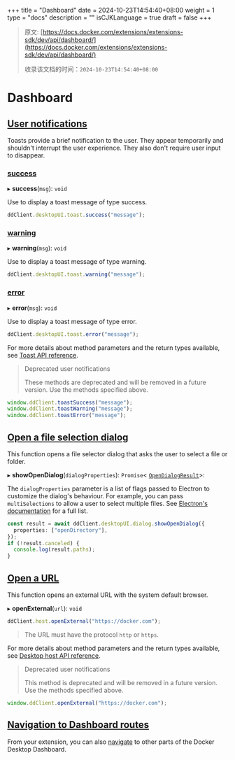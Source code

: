 +++
title = "Dashboard"
date = 2024-10-23T14:54:40+08:00
weight = 1
type = "docs"
description = ""
isCJKLanguage = true
draft = false
+++

> 原文: [https://docs.docker.com/extensions/extensions-sdk/dev/api/dashboard/](https://docs.docker.com/extensions/extensions-sdk/dev/api/dashboard/)
>
> 收录该文档的时间：`2024-10-23T14:54:40+08:00`

# Dashboard

## [User notifications](https://docs.docker.com/extensions/extensions-sdk/dev/api/dashboard/#user-notifications)

Toasts provide a brief notification to the user. They appear temporarily and shouldn't interrupt the user experience. They also don't require user input to disappear.

### [success](https://docs.docker.com/extensions/extensions-sdk/dev/api/dashboard/#success)

▸ **success**(`msg`): `void`

Use to display a toast message of type success.



```typescript
ddClient.desktopUI.toast.success("message");
```

### [warning](https://docs.docker.com/extensions/extensions-sdk/dev/api/dashboard/#warning)

▸ **warning**(`msg`): `void`

Use to display a toast message of type warning.



```typescript
ddClient.desktopUI.toast.warning("message");
```

### [error](https://docs.docker.com/extensions/extensions-sdk/dev/api/dashboard/#error)

▸ **error**(`msg`): `void`

Use to display a toast message of type error.



```typescript
ddClient.desktopUI.toast.error("message");
```

For more details about method parameters and the return types available, see [Toast API reference](https://docs.docker.com/reference/api/extensions-sdk/Toast/).

> Deprecated user notifications
>
> These methods are deprecated and will be removed in a future version. Use the methods specified above.



```typescript
window.ddClient.toastSuccess("message");
window.ddClient.toastWarning("message");
window.ddClient.toastError("message");
```

## [Open a file selection dialog](https://docs.docker.com/extensions/extensions-sdk/dev/api/dashboard/#open-a-file-selection-dialog)

This function opens a file selector dialog that asks the user to select a file or folder.

▸ **showOpenDialog**(`dialogProperties`): `Promise`< [`OpenDialogResult`](https://docs.docker.com/reference/api/extensions-sdk/OpenDialogResult/)>:

The `dialogProperties` parameter is a list of flags passed to Electron to customize the dialog's behaviour. For example, you can pass `multiSelections` to allow a user to select multiple files. See [Electron's documentation](https://www.electronjs.org/docs/latest/api/dialog) for a full list.



```typescript
const result = await ddClient.desktopUI.dialog.showOpenDialog({
  properties: ["openDirectory"],
});
if (!result.canceled) {
  console.log(result.paths);
}
```

## [Open a URL](https://docs.docker.com/extensions/extensions-sdk/dev/api/dashboard/#open-a-url)

This function opens an external URL with the system default browser.

▸ **openExternal**(`url`): `void`



```typescript
ddClient.host.openExternal("https://docker.com");
```

> The URL must have the protocol `http` or `https`.

For more details about method parameters and the return types available, see [Desktop host API reference](https://docs.docker.com/reference/api/extensions-sdk/Host/).

> Deprecated user notifications
>
> This method is deprecated and will be removed in a future version. Use the methods specified above.



```typescript
window.ddClient.openExternal("https://docker.com");
```

## [Navigation to Dashboard routes](https://docs.docker.com/extensions/extensions-sdk/dev/api/dashboard/#navigation-to-dashboard-routes)

From your extension, you can also [navigate](https://docs.docker.com/extensions/extensions-sdk/dev/api/dashboard-routes-navigation/) to other parts of the Docker Desktop Dashboard.
